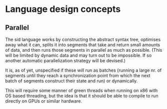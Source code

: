 # Language design concepts

## Parallel

The sid language works by constructing the abstract syntax tree, optimises away
what it can, splits it into segments that take and return small amounts of data,
and then runs those segments in parallel as much as possible.
(This will be limited by dynamic data and may turn out to be impossible. If so
another automatic parallelization strategy will be devised.)

It is, as of yet, unspecified if these will run as batches (running a large nr.
of segments until they reach a synchronization point from which the next batch
of segments construct their state and run) or dynamically.

This will require some manner of green threads when running on x86 with OS based
threading, but the idea is that it should be able to compile to run directly on
GPUs or similar hardware.
